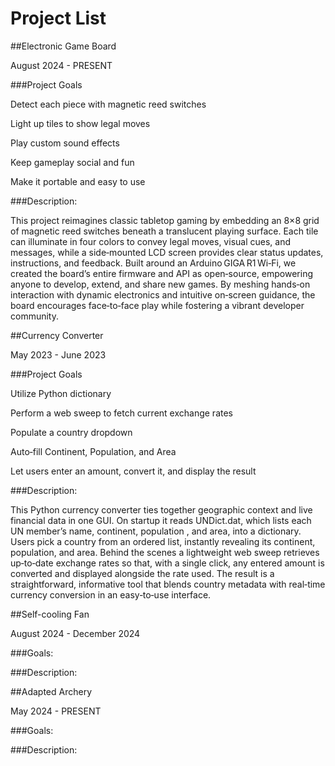 # **Project List**
##Electronic Game Board

August 2024 - PRESENT

###Project Goals

Detect each piece with magnetic reed switches

Light up tiles to show legal moves

Play custom sound effects

Keep gameplay social and fun

Make it portable and easy to use

###Description:

This project reimagines classic tabletop gaming by embedding an 8×8 grid of magnetic reed switches beneath a translucent playing surface. Each tile can illuminate in four colors to convey legal moves, visual cues, and messages, while a side‑mounted LCD screen provides clear status updates, instructions, and feedback. Built around an Arduino GIGA R1 Wi‑Fi, we created the board’s entire firmware and API as open‑source, empowering anyone to develop, extend, and share new games. By meshing hands‑on interaction with dynamic electronics and intuitive on‑screen guidance, the board encourages face‑to‑face play while fostering a vibrant developer community.

##Currency Converter

May 2023 - June 2023

###Project Goals

Utilize Python dictionary

Perform a web sweep to fetch current exchange rates

Populate a country dropdown

Auto‑fill Continent, Population, and Area

Let users enter an amount, convert it, and display the result

###Description:

This Python currency converter ties together geographic context and live financial data in one GUI. On startup it reads UNDict.dat, which lists each UN member’s name, continent, population , and area, into a dictionary. Users pick a country from an ordered list, instantly revealing its continent, population, and area. Behind the scenes a lightweight web sweep retrieves up‑to‑date exchange rates so that, with a single click, any entered amount is converted and displayed alongside the rate used. The result is a straightforward, informative tool that blends country metadata with real‑time currency conversion in an easy‑to‑use interface.

##Self-cooling Fan

August 2024 - December 2024

###Goals:

###Description:

##Adapted Archery

May 2024 - PRESENT

###Goals:

###Description:




